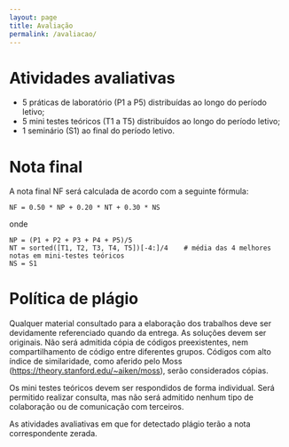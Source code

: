 ```yaml
---
layout: page
title: Avaliação
permalink: /avaliacao/
---
```


# Atividades avaliativas

 * 5 práticas de laboratório (P1 a P5) distribuídas ao longo do período letivo;
 * 5 mini testes teóricos (T1 a T5) distribuídos ao longo do período letivo;
 * 1 seminário (S1) ao final do período letivo.

# Nota final

A nota final NF será calculada de acordo com a seguinte fórmula:

```
NF = 0.50 * NP + 0.20 * NT + 0.30 * NS
```

onde

```
NP = (P1 + P2 + P3 + P4 + P5)/5
NT = sorted([T1, T2, T3, T4, T5])[-4:]/4    # média das 4 melhores notas em mini-testes teóricos
NS = S1
```

# Política de plágio

Qualquer material consultado para a elaboração dos trabalhos deve ser devidamente referenciado quando da entrega. As soluções devem ser originais. Não será admitida cópia de códigos preexistentes, nem compartilhamento de código entre diferentes grupos. Códigos com alto índice de similaridade, como aferido pelo Moss (https://theory.stanford.edu/~aiken/moss), serão considerados cópias.

Os mini testes teóricos devem ser respondidos de forma individual. Será permitido realizar consulta, mas não será admitido nenhum tipo de colaboração ou de comunicação com terceiros.

As atividades avaliativas em que for detectado plágio terão a nota correspondente zerada.
